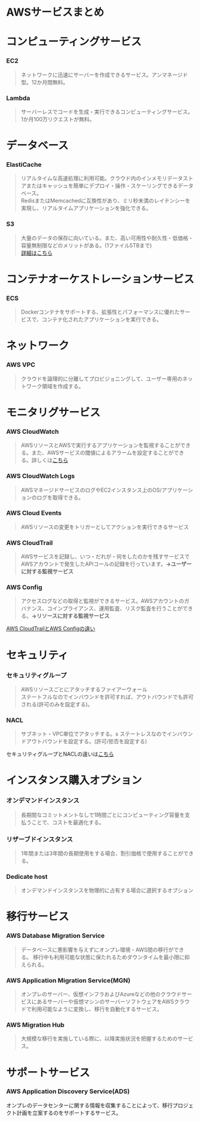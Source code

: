 # AWSサービスまとめ


# コンピューティングサービス
### EC2
> ネットワークに迅速にサーバーを作成できるサービス。アンマネージド型。12か月間無料。    

### Lambda
> サーバーレスでコードを生成・実行できるコンピューティングサービス。1か月100万リクエストが無料。  

# データベース
### ElastiCache
> リアルタイムな高速処理に利用可能。クラウド内のインメモリデータストアまたはキャッシュを簡単にデプロイ・操作・スケーリングできるデータベース。  
RedisまたはMemcachedに互換性があり、ミリ秒未満のレイテンシーを実現し、リアルタイムアプリケーションを強化できる。  

### S3
> 大量のデータの保存に向いている。また、高い可用性や耐久性・低価格・容量無制限などのメリットがある。(1ファイル5TBまで)  
[詳細はこちら](https://business.ntt-east.co.jp/content/cloudsolution/column-try-43.html#section-03)


# コンテナオーケストレーションサービス
### ECS
> Dockerコンテナをサポートする、拡張性とパフォーマンスに優れたサービスで、コンテナ化されたアプリケーションを実行できる。  

# ネットワーク
### AWS VPC
> クラウドを論理的に分離してプロビジョニングして、ユーザー専用のネットワーク領域を作成する。  


# モニタリグサービス
### AWS CloudWatch
> AWSリソースとAWSで実行するアプリケーションを監視することができる。また、AWSサービスの閾値によるアラームを設定することができる。詳しくは[こちら](https://www.acrovision.jp/service/aws/?p=2222)  

### AWS CloudWatch Logs
> AWSマネージドサービスのログやEC2インスタンス上のOS/アプリケーションのログを取得できる。  

### AWS Cloud Events
> AWSリソースの変更をトリガーとしてアクションを実行できるサービス  

### AWS CloudTrail
> AWSサービスを記録し、いつ・だれが・何をしたのかを残すサービスでAWSアカウントで発生したAPIコールの記録を行っています。**→ユーザーに対する監視サービス**  

### AWS Config
> アクセスログなどの取得と監視ができるサービス。AWSアカウントのガバナンス、コインプライアンス、運用監査、リスク監査を行うことができる。**→リソースに対する監視サービス**  

[AWS CloudTrailとAWS Configの違い](https://qiita.com/miyuki_samitani/items/da7ececd52af9aa94280)

# セキュリティ
### セキュリティグループ
> AWSリソースごとにアタッチするファイアーウォール  
ステートフルなのでインバウンドを許可すれば、アウトバウンドでも許可される(許可のみを設定する)。  

### NACL
> サブネット・VPC単位でアタッチする。s
ステートレスなのでインバウンドアウトバウンドを設定する。(許可/拒否を設定する)

セキュリティグループとNACLの違いは[こちら](https://zenn.dev/rrk347/articles/e6baff41e04c37)  

# インスタンス購入オプション
### オンデマンドインスタンス
> 長期間なコミットメントなしで1時間ごとにコンピューティング容量を支払うことで、コストを最適化する。  

### リザーブドインスタンス
> 1年間または3年間の長期使用をする場合、割引価格で使用することができる。

### Dedicate host
> オンデマンドインスタンスを物理的に占有する場合に選択するオプション

# 移行サービス
### AWS Database Migration Service
> データベースに悪影響を与えずにオンプレ環境・AWS間の移行ができる。 
移行中も利用可能な状態に保たれるためダウンタイムを最小限に抑えられる。  

### AWS Application Migration Service(MGN)
> オンプレのサーバー、仮想インフラおよびAzureなどの他のクラウドサービスにあるサーバーや仮想マシンのサーバーソフトウェアをAWSクラウドで利用可能なように変換し、移行を自動化するサービス。  

### AWS Migration Hub
> 大規模な移行を実施している際に、以降実施状況を把握するためのサービス。  

# サポートサービス
### AWS Application Discovery Service(ADS)
オンプレのデータセンターに関する情報を収集することによって、移行プロジェクト計画を立案するのをサポートするサービス。  











